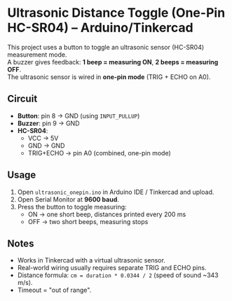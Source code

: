 # Ultrasonic Distance Toggle (One-Pin HC-SR04) – Arduino/Tinkercad

This project uses a button to toggle an ultrasonic sensor (HC-SR04) measurement mode.  
A buzzer gives feedback: **1 beep = measuring ON**, **2 beeps = measuring OFF**.  
The ultrasonic sensor is wired in **one-pin mode** (TRIG + ECHO on A0).

## Circuit
- **Button**: pin 8 → GND (using `INPUT_PULLUP`)
- **Buzzer**: pin 9 → GND
- **HC-SR04**:
  - VCC → 5V
  - GND → GND
  - TRIG+ECHO → pin A0 (combined, one-pin mode)

## Usage
1. Open `ultrasonic_onepin.ino` in Arduino IDE / Tinkercad and upload.  
2. Open Serial Monitor at **9600 baud**.  
3. Press the button to toggle measuring:
   - ON → one short beep, distances printed every 200 ms  
   - OFF → two short beeps, measuring stops  

## Notes
- Works in Tinkercad with a virtual ultrasonic sensor.  
- Real-world wiring usually requires separate TRIG and ECHO pins.  
- Distance formula: `cm = duration * 0.0344 / 2` (speed of sound ~343 m/s).  
- Timeout = "out of range".
